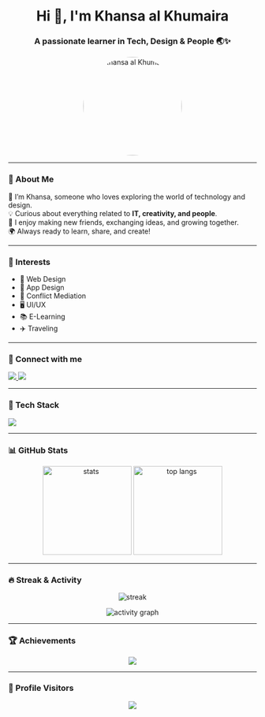 <!-- Banner / Header -->
<h1 align="center">Hi 👋, I'm Khansa al Khumaira</h1>
<h3 align="center">A passionate learner in Tech, Design & People 🌏✨</h3>

<!-- Profile Picture -->
<p align="center">
  <img src="civeng2.png" alt="Khansa al Khumaira" width="200" style="border-radius:50%;"/>
</p>

---

### 💫 About Me  
🌸 I’m Khansa, someone who loves exploring the world of technology and design.  
💡 Curious about everything related to **IT, creativity, and people**.  
🤝 I enjoy making new friends, exchanging ideas, and growing together.  
🌍 Always ready to learn, share, and create!  

---

### 🌟 Interests
- 🎨 Web Design  
- 📱 App Design  
- 🤝 Conflict Mediation  
- 🖥️ UI/UX  
- 📚 E-Learning  
- ✈️ Traveling  

---

### 📲 Connect with me
<p align="left">
  <a href="https://www.tiktok.com/@ayiracipeng" target="_blank">
    <img src="https://img.shields.io/badge/TikTok-%23000000.svg?style=for-the-badge&logo=TikTok&logoColor=white"/>
  </a>
  <a href="https://www.instagram.com/ayriuaarazz_" target="_blank">
    <img src="https://img.shields.io/badge/Instagram-%23E4405F.svg?style=for-the-badge&logo=Instagram&logoColor=white"/>
  </a>
</p>

---

### 🚀 Tech Stack
<p align="left">
  <img src="https://skillicons.dev/icons?i=html,css,js,react,nodejs,python,figma,github" />
</p>

---

### 📊 GitHub Stats
<p align="center">
  <img src="https://github-readme-stats.vercel.app/api?username=khansaal1180&show_icons=true&theme=radical" alt="stats" height="180"/>
  <img src="https://github-readme-stats.vercel.app/api/top-langs/?username=khansaal1180&layout=compact&theme=radical" alt="top langs" height="180"/>
</p>

---

### 🔥 Streak & Activity
<p align="center">
  <img src="https://github-readme-streak-stats.herokuapp.com/?user=khansaal1180&theme=radical" alt="streak"/>
</p>

<p align="center">
  <img src="https://github-readme-activity-graph.vercel.app/graph?username=khansaal1180&theme=radical" alt="activity graph"/>
</p>

---

### 🏆 Achievements
<p align="center">
  <img src="https://github-profile-trophy.vercel.app/?username=khansaal1180&theme=onedark&column=7&margin-w=10&margin-h=10"/>
</p>

---

### 👀 Profile Visitors
<p align="center">
  <img src="https://komarev.com/ghpvc/?username=khansaal1180&label=PROFILE+VIEWS&style=for-the-badge&color=blueviolet"/>
</p>

